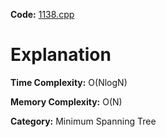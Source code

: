 **Code:** [1138.cpp](./1138.cpp)

# Explanation

**Time Complexity:** O(NlogN)

**Memory Complexity:** O(N) 

**Category:** Minimum Spanning Tree
